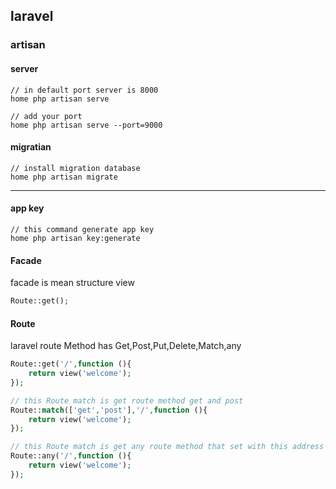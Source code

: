 ## laravel

### artisan

#### server
```
// in default port server is 8000
home php artisan serve

// add your port
home php artisan serve --port=9000 
```

#### migratian
```
// install migration database
home php artisan migrate
```
---
#### app key
```
// this command generate app key
home php artisan key:generate
```

#### Facade
facade is mean structure view
```php
Route::get();
```

#### Route
laravel route Method has Get,Post,Put,Delete,Match,any

```php
Route::get('/',function (){
    return view('welcome');
});

// this Route match is get route method get and post
Route::match(['get','post'],'/',function (){
    return view('welcome');
});

// this Route match is get any route method that set with this address
Route::any('/',function (){
    return view('welcome');
});
```